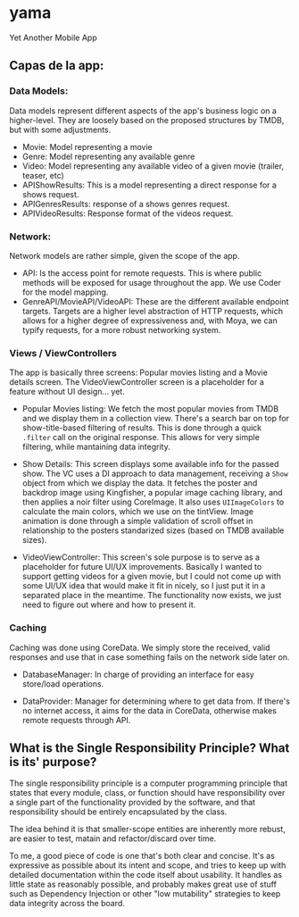 # yama
Yet Another Mobile App

## Capas de la app:

### Data Models:

Data models represent different aspects of the app's business logic on a higher-level. They are loosely based on the proposed structures by TMDB, but with some adjustments.

- Movie: Model representing a movie
- Genre: Model representing any available genre
- Video: Model representing any available video of a given movie (trailer, teaser, etc)
- APIShowResults: This is a model representing a direct response for a shows request.
- APIGenresResults: response of a shows genres request.
- APIVideoResults: Response format of the videos request.

### Network:

Network models are rather simple, given the scope of the app.
 
- API: Is the access point for remote requests. This is where public methods will be exposed for usage throughout the app. We use Coder for the model mapping.
- GenreAPI/MovieAPI/VideoAPI: These are the different available endpoint targets. Targets are a higher level abstraction of HTTP requests, which allows for a higher degree of expressiveness and, with Moya, we can typify requests, for a more robust networking system.

### Views / ViewControllers

The app is basically three screens: Popular movies listing and a Movie details screen. The VideoViewController screen is a placeholder for a feature without UI design... yet.

- Popular Movies listing: We fetch the most popular movies from TMDB and we display them in a collection view. There's a search bar on top for show-title-based filtering of results. This is done through a quick `.filter` call on the original response. This allows for very simple filtering, while mantaining data integrity.

- Show Details: This screen displays some available info for the passed show. The VC uses a DI approach to data management, receiving a `Show` object from which we display the data. It fetches the poster and backdrop image using Kingfisher, a popular image caching library, and then applies a noir filter using CoreImage. It also uses `UIImageColors` to calculate the main colors, which we use on the tintView. Image animation is done through a simple validation of scroll offset in relationship to the posters standarized sizes (based on TMDB available sizes).

- VideoViewController: This screen's sole purpose is to serve as a placeholder for future UI/UX improvements. Basically I wanted to support getting videos for a given movie, but I could not come up with some UI/UX idea that would make it fit in nicely, so I just put it in a separated place in the meantime. The functionality now exists, we just need to figure out where and how to present it.

### Caching

Caching was done using CoreData. We simply store the received, valid responses and use that in case something fails on the network side later on.

- DatabaseManager: In charge of providing an interface for easy store/load operations.

- DataProvider: Manager for determining where to get data from. If there's no internet access, it aims for the data in CoreData, otherwise makes remote requests through API. 

## What is the Single Responsibility Principle? What is its' purpose?
 The single responsibility principle is a computer programming principle that states that every module, class, or function should have responsibility over a single part of the functionality provided by the software, and that responsibility should be entirely encapsulated by the class.

 The idea behind it is that smaller-scope entities are inherently more rebust, are easier to test, matain and refactor/discard over time.

 To me, a good piece of code is one that's both clear and concise. It's as expressive as possible about its intent and scope, and tries to keep up with detailed documentation within the code itself about usability. It handles as little state as reasonably possible, and probably makes great use of stuff such as Dependency Injection or other "low mutability" strategies to keep data integrity across the board.

